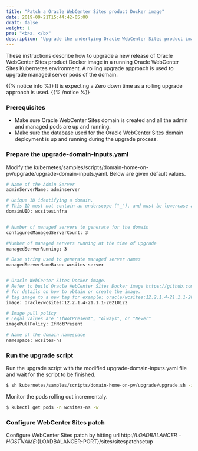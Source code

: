 ```yaml
---
title: "Patch a Oracle WebCenter Sites product Docker image"
date: 2019-09-21T15:44:42-05:00
draft: false
weight: 1
pre: "<b>a. </b>"
description: "Upgrade the underlying Oracle WebCenter Sites product image in a running Oracle WebCenter Sites Kubernetes environment."
---
```


These instructions describe how to upgrade a new release of Oracle WebCenter Sites product Docker image in a running Oracle WebCenter Sites Kubernetes environment. A rolling upgrade approach is used to upgrade managed server pods of the domain.

{{% notice info  %}}
It is expecting a Zero down time as a rolling upgrade approach is used.
{{% /notice %}}

### Prerequisites

* Make sure Oracle WebCenter Sites domain is created and all the admin and managed pods are up and running. 
* Make sure the database used for the Oracle WebCenter Sites domain deployment is up and running during the upgrade process.

### Prepare the upgrade-domain-inputs.yaml

Modify the kubernetes/samples/scripts/domain-home-on-pv/upgrade/upgrade-domain-inputs.yaml. Below are given default values. 

```bash
# Name of the Admin Server
adminServerName: adminserver

# Unique ID identifying a domain.
# This ID must not contain an underscope ("_"), and must be lowercase and unique across all domains in a Kubernetes cluster.
domainUID: wcsitesinfra


# Number of managed servers to generate for the domain
configuredManagedServerCount: 3

#Number of managed servers running at the time of upgrade
managedServerRunning: 3

# Base string used to generate managed server names
managedServerNameBase: wcsites-server


# Oracle WebCenter Sites Docker image.
# Refer to build Oracle WebCenter Sites Docker image https://github.com/oracle/docker-images/tree/master/OracleWebCenterSites
# for details on how to obtain or create the image.
# tag image to a new tag for example: oracle/wcsites:12.2.1.4-21.1.1-20210122
image: oracle/wcsites:12.2.1.4-21.1.1-20210122

# Image pull policy
# Legal values are "IfNotPresent", "Always", or "Never"
imagePullPolicy: IfNotPresent

# Name of the domain namespace
namespace: wcsites-ns

```

### Run the upgrade script

Run the upgrade script with the modified upgrade-domain-inputs.yaml file and wait for the script to be finished. 

```bash
$ sh kubernetes/samples/scripts/domain-home-on-pv/upgrade/upgrade.sh -i upgrade-domain-inputs.yaml
```

Monitor the pods rolling out incrementaly. 

```bash
$ kubectl get pods -n wcsites-ns -w
```

### Configure WebCenter Sites patch

Configure WebCenter Sites patch by hitting url http://${LOADBALANCER-HOSTNAME}:${LOADBALANCER-PORT}/sites/sitespatchsetup

